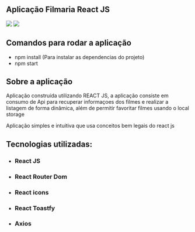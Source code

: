 ## Aplicação Filmaria React JS

<img src="https://user-images.githubusercontent.com/43323183/119372587-db43db00-bc8d-11eb-8b4b-dc1802fca597.png">
<img src="https://user-images.githubusercontent.com/43323183/119372615-e139bc00-bc8d-11eb-8f36-7d9a3049ec1e.png">

## Comandos para rodar a aplicação

- npm install (Para instalar as dependencias do projeto)
- npm start

## Sobre a aplicação

Aplicação construída utilizando REACT JS, a aplicação consiste em consumo de Api para recuperar informaçoes dos filmes e realizar a listagem de forma dinâmica, além de permitir favoritar filmes usando o local storage

Aplicação simples e intuitiva que usa conceitos bem legais do react js

## Tecnologias utilizadas:

- ### React JS
- ### React Router Dom 
- ### React icons 
- ### React Toastfy
- ### Axios

